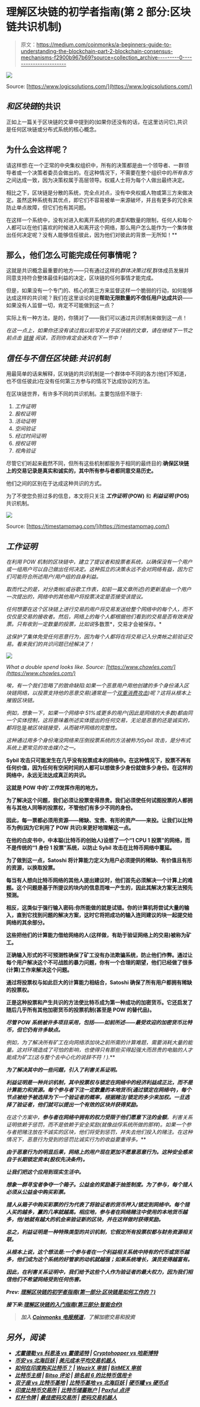 # 理解区块链的初学者指南(第 2 部分:区块链共识机制)

> 原文：<https://medium.com/coinmonks/a-beginners-guide-to-understanding-the-blockchain-part-2-blockchain-consensus-mechanisms-f2900b967b69?source=collection_archive---------0----------------------->

![](img/28f0ff9c20d2d821f170a46e60b72ecd.png)

Source: [https://www.logicsolutions.com/](https://www.logicsolutions.com/)

## ***和区块链*的共识**

正如上一篇关于区块链的文章中提到的(如果你还没有的话，在这里访问它),共识是任何区块链或分布式系统的核心概念。

## 为什么会这样呢？

请这样想:在一个正常的中央集权组织中，所有的决策都是由一个领导者、一群领导者或一个决策者委员会做出的。在这种情况下，不需要在整个组织中的*所有各方*之间达成一致，因为决策权属于高层领导。权威人士将为每个人做出最终决定。

相比之下，区块链是分散的系统，完全点对点，没有中央权威人物或第三方来做决定。虽然这种系统有其优点，即它们不容易被单一来源破坏，并且有更多的冗余来防止单点故障，但它们也有其问题。

在这样一个系统中，没有对进入和离开系统的的*类型和*数量的限制，任何人和每个人都可以在他们喜欢的时候进入和离开这个网络，那么用户怎么能作为一个集体做出任何决定呢？没有人能够信任彼此，因为他们对彼此的背景一无所知！**

## 那么，他们怎么可能完成任何事情呢？

这就是共识概念最重要的地方——只有通过这样的*群体决策过程*,群体成员发展并同意支持符合整体最佳利益的决定，区块链的任何事情才能完成。

但是，如果没有一个专门的、核心的第三方来监督这样一个脆弱的行动，如何能够达成这样的共识呢？我们在这里谈论的是**帮助无限数量的不信任用户达成共识**——如果没有人监督一切，肯定不可能做到这一点？

实际上有一种方法，是的，你猜对了——我们可以通过共识机制来做到这一点！

*在这一点上，如果你还没有读过我以前写的关于区块链的文章，请在继续下一节之前点击* [*链接*](https://derekklim.medium.com/a-beginners-guide-to-investing-in-crypto-74781455645) *阅读，否则你肯定会迷失在下一节中！*

## ***信任与不信任区块链:共识机制***

用最简单的话来解释，区块链的共识机制是一个群体中不同的各方(他们不知道，也不信任彼此)在没有任何第三方参与的情况下达成协议的方法。

在区块链世界，有许多不同的共识机制。主要包括但不限于:

1.  *工作证明*
2.  *股权证明*
3.  *活动证明*
4.  *空间验证*
5.  *经过时间证明*
6.  *授权证明*
7.  *视角验证*

尽管它们听起来截然不同，但所有这些机制都服务于相同的最终目的:**确保区块链上的交易记录是真实和诚实的，其中所有参与者都同意交易历史。**

他们之间的区别在于达成这种共识的方式。

为了不使您负担过多的信息，本文将只关注 ***工作证明* (POW)** 和 ***利益证明* (POS)** 共识机制。

![](img/11dd75d40f56a0321632a54e0bb96a83.png)

Source: [https://timestampmag.com/](https://timestampmag.com/)

## *工作证明*

*在利用 POW 机制的区块链中，建立了提议者和投票者系统，以确保没有一个用户或一组用户可以自己做出任何决定。这种孤立的决策永远不会对网络有益，因为它们可能符合所述用户/用户组的自身利益。*

*取而代之的是，对分类帐(或谷歌工作表，如前一篇文章所述)的更新是由一个用户一次提出的，网络中的其他用户将投票决定是否接受该提议。*

*任何想要在这个区块链上进行交易的用户将交易发送给整个网络中的每个人，而不仅仅是交易的接收者。然后，网络上的每个人都根据他们看到的交易是否有效来投票。只有收到一定数量的投票，比如说*多数票*，交易才会被保存。*

*这保护了集体免受任何恶意行为，因为每个人都将在将交易记入分类帐之前验证交易。看来我们的共识问题已经解决了！*

*![](img/cdcdc6bc8533834c87c93ee6da2b0a90.png)*

*What a double spend looks like. Source: [https://www.chowles.com/](https://www.chowles.com/)*

*唉，有一个我们忽略了的致命缺陷:如果一个恶意用户用他创建的多个身份涌入区块链网络，以投票支持他的恶意交易(通常是一个[双重消费攻击](https://www.investopedia.com/terms/d/doublespending.asp))呢？这将从根本上摧毁区块链。*

*例如，想象一下，如果一个网络中 51%或更多的用户(因此是网络的大多数)都由同一个实体控制，这将意味着所述实体提出的任何交易，无论是恶意的还是诚实的，都将*总是*被区块链接受，从而破坏网络的完整性。*

*这种通过用多个身份淹没网络来压倒投票系统的方法被称为[](https://academy.binance.com/en/articles/sybil-attacks-explained)*Sybil 攻击，是分布式系统上更常见的攻击媒介之一。**

**Sybil 攻击只可能发生在几乎没有投票成本的网络中。在这种情况下，投票不再有任何价值，因为任何有空闲时间的人都可以想做多少身份就做多少身份。在这样的网络中，永远无法达成真正的共识。**

**这就是 POW 中的'*工作*发挥作用的地方。**

**为了解决这个问题，我们必须让投票变得昂贵。我们必须使任何试图投票的人都拥有与其他人同等的投票权，不管他们有多少不同的身份。**

**因此，每一票都必须用资源——稀缺、宝贵、有形的资产——来投。让我们以比特币为例(因为它利用了 POW 共识)来更好地理解这一点。**

**在他的白皮书中，中本聪(比特币的创始人)设想了一个“1 CPU 1 投票”的网络，而不是传统的“1 身份 1 投票”系统，以防止 Sybil 攻击在比特币网络中蔓延。**

**为了做到这一点，Satoshi 将计算能力定义为用户必须提供的稀缺、有价值且有形的资源，以换取投票。**

**每当有人想向比特币网络的其他人提出建议时，他们首先必须解决一个计算上的难题。这个问题是基于所提议的块内的信息而唯一产生的，因此其解决方案无法预先预测。**

**相反，这类似于强行输入密码:你所能做的就是试错。你的计算机将尝试大量的输入，直到它找到问题的解决方案，这时它将把成功的输入连同建议的块一起提交给网络的其余部分。**

**这些把他们的计算能力借给网络的人(这样做，有助于验证网络上的交易)被称为矿工。**

**正确输入形式的不可预测性确保了矿工没有办法欺骗系统，防止他们作弊。通过让每个用户解决这个不可战胜的暴力问题，你有一个合理的期望，他们已经做了很多(计算)工作来解决这个问题。**

**通过将投票权与如此巨大的计算能力相结合，Satoshi 确保了所有用户都拥有稀缺的投票权。**

**正是这种投票和产生共识的方法使比特币成为第一种成功的加密货币。它还启发了随后几乎所有其他加密货币的投票机制(甚至是 POW 的替代品)。**

***尽管 POW 系统被许多项目采用，包括——如前所述——最受欢迎的加密货币比特币，但它仍有许多缺点。***

***例如，为了解决所有矿工在向网络添加块之前所需的计算难题，需要消耗大量的能量。这对环境造成了可怕的影响，也使得只有那些买得起强大而昂贵的电脑的人才能成为矿工(这与整个*去中心化*的说辞不符！).***

***为了解决其中的一些问题，引入了利害关系证明。***

***利益证明是一种共识机制，其中投票权与锁定在网络中的经济利益成正比，而不是计算能力和资源。每个参与者下注一定数量的本地货币(通过锁定在网络中)，每个节点被给予被选择为下一个验证者的概率，根据赌注/锁定的多少来加权。一旦选择了验证者，他们就可以提出一个有效的区块并获得奖励。***

***在这个方案中，**参与者在网络中拥有的权力受限于他们愿意下注的金额**。利害关系证明依赖于*惩罚*，而不是依赖于安全奖励(就像战俘系统所做的那样)。如果一个参与者把赌注放在不诚实的区块，他们将受到惩罚，并失去他们投入的赌注。在这种情况下，恶意行为受到的惩罚比诚实行为的收益要重得多。***

***由于恶意行为的明显后果，网络上的用户现在更加不愿意恶意行为。这种安全感来自于长期锁定资本(股权先决条件)。***

***让我们把这个应用到现实生活中。***

***想象一群寻宝者争夺一个箱子。公益金的奖励基于抽签制度。为了参与，每个猎人必须从公益金中购买彩票。***

***猎人从箱子中购买彩票的行为代表了将验证者的货币押入/锁定到网络中。每个猎人买的越多，赢的几率就越高。相应地，参与者在网络赌注中使用的本地货币越多，他/她就有越大的机会来验证新的区块，并在这样做时获得奖励。***

***总之，利益证明是一种特殊类型的共识机制，它假定所有投票权都与财务资源相关联。***

***从根本上说，这个想法是:一个参与者在一个利益相关系统中持有的代币或货币越多，他们成为这个系统的好管家的动机就越强；如果系统增长，演员变得越富有。***

***因此，在利害关系证明中，我们给予这些个人作为验证者的最大权力，因为我们相信他们不希望网络受到任何伤害。***

***Prev: [理解区块链的初学者指南(第一部分:区块链是如何工作的？)](https://derekklim.medium.com/a-beginners-guide-to-investing-in-crypto-74781455645)***

***接下来:[理解区块链的入门指南(第三部分:智能合约)](https://derekklim.medium.com/a-beginners-guide-to-understanding-the-blockchain-part-3-smart-contracts-39166dbe7577)***

> ***加入 [Coinmonks 电报频道](https://t.me/coincodecap)，了解加密交易和投资***

## ***另外，阅读***

*   ***[尤霍德勒 vs 科恩洛 vs 霍德诺特](/coinmonks/youhodler-vs-coinloan-vs-hodlnaut-b1050acde55a) | [Cryptohopper vs 哈斯博特](https://blog.coincodecap.com/cryptohopper-vs-haasbot)***
*   ***[币安 vs 北海巨妖](https://blog.coincodecap.com/binance-vs-kraken) | [美元成本平均交易机器人](https://blog.coincodecap.com/pionex-dca-bot)***
*   ***[如何在印度购买比特币？](/coinmonks/buy-bitcoin-in-india-feb50ddfef94) | [WazirX 审核](/coinmonks/wazirx-review-5c811b074f5b) | [BitMEX 审核](https://blog.coincodecap.com/bitmex-review)***
*   ***[比特币主根](https://blog.coincodecap.com/bitcoin-taproot) | [Bitso 评论](https://blog.coincodecap.com/bitso-review) | [排名前 6 的比特币信用卡](/coinmonks/bitcoin-credit-card-bc8ab6f377c6)***
*   ***[双子座 vs 比特币基地](https://blog.coincodecap.com/gemini-vs-coinbase) | [比特币基地 vs 北海巨妖](https://blog.coincodecap.com/kraken-vs-coinbase) | [硬币罐 vs 硬币点](https://blog.coincodecap.com/coinspot-vs-coinjar)***
*   ***[印度比特币交易所](/coinmonks/bitcoin-exchange-in-india-7f1fe79715c9) | [比特币储蓄账户](/coinmonks/bitcoin-savings-account-e65b13f92451) | [Paxful 点评](/coinmonks/paxful-review-4daf2354ab70)***
*   ***[杠杆令牌](/coinmonks/leveraged-token-3f5257808b22) | [最佳密码交易所](/coinmonks/crypto-exchange-dd2f9d6f3769) | [密码交易机器人](https://blog.coincodecap.com/best-crypto-trading-bots)***